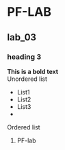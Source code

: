 # PF-LAB
## lab_03
### heading 3
**This is a bold text**
<br/>
Unordered list
<br/>
- List1
- List2
- List3
- <br/>
Ordered list
<br/>
  1. PF-lab
     
 

